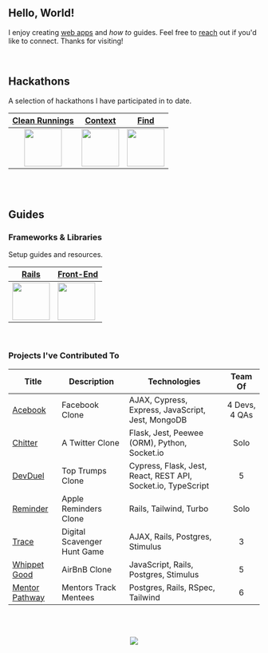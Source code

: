 ## Hello, World!

I enjoy creating [web apps](https://adrianhards.github.io/) and _how to_ guides. Feel free to [reach](https://www.linkedin.com/in/adrianhards/) out if you'd like to connect. Thanks for visiting!

<br>

## Hackathons
A selection of hackathons I have participated in to date.

<table>
  <thead>
    <tr>
      <th align="center"><a href="https://github.com/sandiskolarczyk/clean-runnings">Clean Runnings</a></th>
      <th align="center"><a href="https://github.com/adrianHards/Context">Context</a></th>
      <th align="center"><a href="https://github.com/adrianHards/Find">Find</a></th>
    </tr>
  </thead>
  <tbody>
    <tr>
      <td align="center"><a href="https://github.com/sandiskolarczyk/clean-runnings"><img src="https://pbs.twimg.com/profile_images/1498241570549731328/lks7Ir_o_400x400.jpg" width="75"></a></td>
      <td align="center"><a href="https://github.com/adrianHards/Context"><img src="https://railshackathon.com/assets/logo-40db3df7fb921a1c743f64def8409805b0ad67179efca108b2ece831766b9bf9.svg" width="75"></a></td>
      <td align="center"><a href="https://github.com/adrianHards/Find"><img src="https://hackforpeace.net/wp-content/uploads/2022/08/hfp-logo.svg" width="75"></a></td>
    </tr>
  </tbody>
</table>

<br>
<br>

## Guides

### Frameworks & Libraries
Setup guides and resources. 

<div align="left">

<table>
  <thead>
    <tr>
      <th align="center"><a href="https://github.com/adrianHards/learning-rails">Rails</a></th>
      <th align="center"><a href="https://github.com/adrianHards/learning-frontend">Front-End</a></th>
    </tr>
  </thead>
  <tbody>
    <tr>
      <td><a href="https://github.com/adrianHards/learning-rails"><img src="https://cdn3.iconfinder.com/data/icons/popular-services-brands-vol-2/512/ruby-on-rails-512.png" width="75"></a></td>
      <td><a href="https://github.com/adrianHards/learning-frontend"><img src="https://upload.wikimedia.org/wikipedia/commons/b/bf/Front-end-logo-color%402x.png" width="75"></a></td>
    </tr>
  </tbody>
</table>

</div>

<br>
 
### Projects I've Contributed To

<table>
  <thead>
    <tr>
      <th align="center">Title</th>
      <th align="center">Description</th>
      <th align="center">Technologies</th>
      <th align="center">Team Of</th>
    </tr>
  </thead>
  <tbody>
    <tr>
      <td align="left"><a href="https://github.com/Loo-Ashworth/acebook-poke">Acebook</a></td>
      <td align="left">Facebook Clone</td>
      <td align="left">AJAX, Cypress, Express, JavaScript, Jest, MongoDB</td>
      <td align="center">4 Devs, 4 QAs</td>
    </tr>
    <tr>
      <td align="left"><a href="https://github.com/adrianHards/flask-chitter">Chitter</a></td>
      <td align="left">A Twitter Clone</td>
      <td align="left">Flask, Jest, Peewee (ORM), Python, Socket.io</td>
      <td align="center">Solo</td>
    </tr>
    <tr>
      <td align="left"><a href="https://github.com/Saamiya96/frontend-devDuel">DevDuel</a></td>
      <td align="left">Top Trumps Clone</td>
      <td align="left">Cypress, Flask, Jest, React, REST API, Socket.io, TypeScript</td>
      <td align="center">5</td>
    </tr>
    <tr>
      <td align="left"><a href="https://github.com/adrianHards/hotwire-reminder">Reminder</a></td>
      <td align="left">Apple Reminders Clone</td>
      <td align="left">Rails, Tailwind, Turbo</td>
      <td align="center">Solo</td>
    </tr>
    <tr>
      <td align="left"><a href="https://github.com/adrianHards/rails-trace">Trace</a></td>
      <td align="left">Digital Scavenger Hunt Game</td>
      <td align="left">AJAX, Rails, Postgres, Stimulus</td>
      <td align="center">3</td>
    </tr>
    <tr>
      <td align="left"><a href="https://github.com/adrianHards/rails-whippet-good">Whippet Good</a></td>
      <td align="left">AirBnB Clone</td>
      <td align="left">JavaScript, Rails, Postgres, Stimulus</td>
      <td align="center">5</td>
    </tr>
    <tr>
      <td align="left"><a href="https://github.com/Mentor-Pathway/mentor-platform">Mentor Pathway</a></td>
      <td align="left">Mentors Track Mentees</td>
      <td align="left">Postgres, Rails, RSpec, Tailwind</td>
      <td align="center">6</td>
    </tr>
  </tbody>
</table>

<br>

<!-- [![](https://badges.peiyuan.ch/leetcode/puiiyuen/ranking?label=LeetCode&logo=leetcode)](https://leetcode.com/adrianLeetCode)
<img src="https://badges.peiyuan.ch/leetcode/adrianLeetCode/solved?difficulty=all">
<img src="https://badges.peiyuan.ch/leetcode/adrianLeetCode/solved?difficulty=easy">
<img src="https://badges.peiyuan.ch/leetcode/adrianLeetCode/solved?difficulty=medium">
<img src="https://badges.peiyuan.ch/leetcode/adrianLeetCode/solved?difficulty=hard">
 -->

<br>

<p align="center">
  <img src="https://visitor-badge.laobi.icu/badge?page_id=adrianhards" id="counter">
</p>
